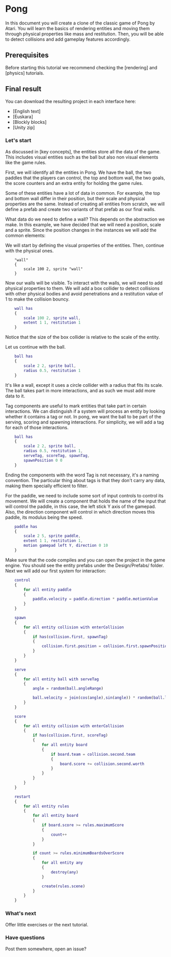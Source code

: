 # Pong

In this document you will create a clone of the classic game of Pong by Atari.
You will learn the basics of rendering entities and moving them through physical
properties like mass and restitution. Then, you will be able to detect
collisions and add gameplay features accordingly.

## Prerequisites

Before starting this tutorial we recommend checking the [rendering] and
[physics] tutorials.

## Final result

You can download the resulting project in each interface here:

* [English text]
* [Euskara]
* [Blockly blocks]
* [Unity zip]

### Let's start

As discussed in [key concepts], the entities store all the data of the game.
This includes visual entities such as the ball but also non visual elements like
the game rules.

First, we will identify all the entities in Pong. We have the ball, the two
paddles that the players can control, the top and bottom wall, the two goals,
the score counters and an extra entity for holding the game rules.

Some of these entities have a lot of data in common. For example, the top and
bottom wall differ in their position, but their scale and physical properties
are the same. Instead of creating all entities from scratch, we will define a
prefab and create two variants of that prefab as our final walls.

What data do we need to define a wall? This depends on the abstraction we make.
In this example, we have decided that we will need a position, scale and a
sprite. Since the position changes in the instances we will add the common
elements:

We will start by defining the visual properties of the entities. Then, continue
with the physical ones.

``` text
    "wall"
    {
        scale 100 2, sprite "wall"
    }
```

Now our walls will be visible. To interact with the walls, we will need to add
physical properties to them. We will add a box collider to detect collisions
with other physical bodies and avoid penetrations and a restitution value of 1
to make the collision bouncy.

``` m
    wall has
    {
        scale 100 2, sprite wall,
        extent 1 1, restitution 1
    }
```

Notice that the size of the box collider is relative to the scale of the entity.

Let us continue with the ball.

``` m
    ball has
    {
        scale 2 2, sprite ball,
        radius 0.5, restitution 1
    }
```

It's like a wall, except it uses a circle collider with a radius that fits its
scale. The ball takes part in more interactions, and as such we must add more
data to it.

Tag components are useful to mark entities that take part in certain
interactions. We can distinguish if a system will process an entity by looking
whether it contains a tag or not. In pong, we want the ball to be part of the
serving, scoring and spawning interactions. For simplicity, we will add a tag
for each of those interactions.

``` m
    ball has
    {
        scale 2 2, sprite ball,
        radius 0.5, restitution 1,
        serveTag, scoreTag, spawnTag,
        spawnPosition 0 0
    }
```

Ending the components with the word Tag is not necessary, it's a naming
convention. The particular thing about tags is that they don't carry any data,
making them specially efficient to filter.

For the paddle, we need to include some sort of input controls to control its
movement. We will create a component that holds the name of the input that will
control the paddle, in this case, the left stick Y axis of the gamepad. Also,
the direction component will control in which direction moves this paddle, its
modulus being the speed.

``` m
    paddle has
    {
        scale 2 5, sprite paddle,
        extent 1 1, restitution 1,
        motion gamepad left Y, direction 0 10
    }
```

Make sure that the code compiles and you can open the project in the game
engine. You should see the entity prefabs under the Design/Prefabs/ folder. Next
we will add our first system for interaction:

``` m
    control
    {
        for all entity paddle
        {
            paddle.velocity = paddle.direction * paddle.motionValue
        }
    }
```

``` m
    spawn
    {
        for all entity collision with enterCollision
        {
            if has(collision.first, spawnTag)
            {
                collision.first.position = collision.first.spawnPosition
            }
        }
    }
```

``` m
    serve
    {
        for all entity ball with serveTag
        {
            angle = random(ball.angleRange)

            ball.velocity = join(cos(angle),sin(angle)) * random(ball.lengthRange)
        }
    }
```

``` m
    score
    {
        for all entity collision with enterCollision
        {
            if has(collision.first, scoreTag)
            {
                for all entity board
                {
                    if board.team = collision.second.team
                    {
                        board.score += collision.second.worth
                    }
                }
            }
        }
    }
```

``` m
    restart
    {
        for all entity rules
        {
            for all entity board
            {
                if board.score >= rules.maximumScore
                {
                    count++
                }
            }

            if count >= rules.minimumBoardsOverScore
            {
                for all entity any
                {
                    destroy(any)
                }

                create(rules.scene)
            }
        }
    }
```

### What's next

Offer little exercises or the next tutorial.

### Have questions

Post them somewhere, open an issue?
